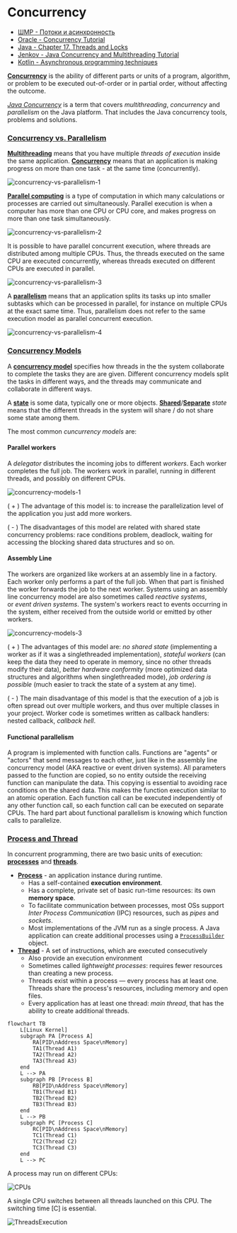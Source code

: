 # Concurrency

- [ШМР - Потоки и асинхронность](https://www.youtube.com/watch?v=e_NOYbGwI-g)
- [Oracle - Concurrency Tutorial](https://docs.oracle.com/javase/tutorial/essential/concurrency/index.html)
- [Java - Chapter 17. Threads and Locks](https://docs.oracle.com/javase/specs/jls/se8/html/jls-17.html)
- [Jenkov - Java Concurrency and Multithreading Tutorial](https://jenkov.com/tutorials/java-concurrency/index.html)
- [Kotlin - Asynchronous programming techniques](https://kotlinlang.org/docs/async-programming.html)

**<u>Concurrency</u>** is the ability of different parts or units of a program, algorithm, or problem to be executed out-of-order or in partial order, without affecting the outcome.

[*Java Concurrency*](https://jenkov.com/tutorials/java-concurrency/index.html) is a term that covers *multithreading*, *concurrency* and *parallelism* on the Java platform. That includes the Java concurrency tools, problems and solutions.

### [Concurrency vs. Parallelism](https://jenkov.com/tutorials/java-concurrency/concurrency-vs-parallelism.html)

**<u>Multithreading</u>** means that you have multiple _threads of execution_ inside the same application. **<u>Concurrency</u>** means that an application is making progress on more than one task - at the same time (concurrently).

![concurrency-vs-parallelism-1](img/concurrency-vs-parallelism-1.png)
  
[**Parallel computing**](https://en.wikipedia.org/wiki/Parallel_computing) is a type of computation in which many calculations or processes are carried out simultaneously. Parallel execution is when a computer has more than one CPU or CPU core, and makes progress on more than one task simultaneously.

![concurrency-vs-parallelism-2](img/concurrency-vs-parallelism-2.png)

It is possible to have parallel concurrent execution, where threads are distributed among multiple CPUs. Thus, the threads executed on the same CPU are executed concurrently, whereas threads executed on different CPUs are executed in parallel.

![concurrency-vs-parallelism-3](img/concurrency-vs-parallelism-3.png)

A **<u>parallelism</u>** means that an application splits its tasks up into smaller subtasks which can be processed in parallel, for instance on multiple CPUs at the exact same time. Thus, parallelism does not refer to the same execution model as parallel concurrent execution.

![concurrency-vs-parallelism-4](img/concurrency-vs-parallelism-4.png)

### [Concurrency Models](https://jenkov.com/tutorials/java-concurrency/concurrency-models.html)

A **<u>concurrency model</u>** specifies how threads in the the system collaborate to complete the tasks they are are given. Different concurrency models split the tasks in different ways, and the threads may communicate and collaborate in different ways.

A **<u>state</u>** is some data, typically one or more objects. **<u>Shared</u>**/**<u>Separate</u>** *state* means that the different threads in the system will share / do not share some state among them.

The most common *cuncurrency models* are:
#### Parallel workers

A *delegator* distributes the incoming jobs to different *workers*. Each worker completes the full job. The workers work in parallel, running in different threads, and possibly on different CPUs.

![concurrency-models-1](img/concurrency-models-1.png)

( + ) The advantage of this model is: to increase the parallelization level of the application you just add more workers.

( - ) The disadvantages of this model are related with shared state concurrency problems: race conditions problem, deadlock, waiting for accessing the blocking shared data structures and so on.

#### Assembly Line

The workers are organized like workers at an assembly line in a factory. Each worker only performs a part of the full job. When that part is finished the worker forwards the job to the next worker. Systems using an assembly line concurrency model are also sometimes called _reactive systems_, or _event driven systems_. The system's workers react to events occurring in the system, either received from the outside world or emitted by other workers.

![concurrency-models-3](concurrency-models-3.png)

( + ) The advantages of this model are: *no shared state* (implementing a worker as if it was a singlethreaded implementation), *stateful workers* (can keep the data they need to operate in memory, since no other threads modify their data), *better hardware conformity* (more optimized data structures and algorithms when singlethreaded mode), *job ordering is possible* (much easier to track the state of a system at any time).

( - ) The main disadvantage of this model is that the execution of a job is often spread out over multiple workers, and thus over multiple classes in your project. Worker code is sometimes written as callback handlers: nested callback, _callback hell_.

#### Functional parallelism

A program is implemented with function calls. Functions are "agents" or "actors" that send messages to each other, just like in the assembly line concurrency model (AKA reactive or event driven systems). All parameters passed to the function are copied, so no entity outside the receiving function can manipulate the data. This copying is essential to avoiding race conditions on the shared data. This makes the function execution similar to an atomic operation. Each function call can be executed independently of any other function call, so each function call can be executed on separate CPUs. The hard part about functional parallelism is knowing which function calls to parallelize.


### [Process and Thread](https://docs.oracle.com/javase/tutorial/essential/concurrency/procthread.html)

In concurrent programming, there are two basic units of execution: **<u>processes</u>** and **<u>threads</u>**.

- **<u>Process</u>** - an application instance during runtime.
	- Has a self-contained **execution environment**.
	- Has a complete, private set of basic run-time resources: its own **memory space**.
	- To facilitate communication between processes, most OSs support _Inter Process Communication_ (IPC) resources, such as *pipes* and *sockets*.
	- Most implementations of the JVM run as a single process. A Java application can create additional processes using a [`ProcessBuilder`](https://docs.oracle.com/javase/8/docs/api/java/lang/ProcessBuilder.html) object.
- **<u>Thread</u>** - A set of instructions, which are executed consecutively
	- Also provide an execution environment
	- Sometimes called _lightweight processes_: requires fewer resources than creating a new process.
	- Threads exist within a process — every process has at least one. Threads share the process's resources, including memory and open files.
	- Every application has at least one thread: _main thread_, that has the ability to create additional threads.

```mermaid
flowchart TB
    L[Linux Kernel]
    subgraph PA [Process A]
        RA[PID\nAddress Space\nMemory]
        TA1(Thread A1)
        TA2(Thread A2)
        TA3(Thread A3)
    end
    L --> PA
    subgraph PB [Process B]
        RB[PID\nAddress Space\nMemory]
        TB1(Thread B1)
        TB2(Thread B2)
        TB3(Thread B3)
    end
    L --> PB
    subgraph PC [Process C]
        RC[PID\nAddress Space\nMemory]
        TC1(Thread C1)
        TC2(Thread C2)
        TC3(Thread C3)
    end
    L --> PC
```

A process may run on different CPUs:

![CPUs](img/2024-04-25_01-29-21.png)

A single CPU switches between all threads launched on this CPU. The switching time \[C\] is essential.

![ThreadsExecution](img/2024-04-25_01-30-14.png)


